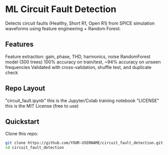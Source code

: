# ML Circuit Fault Detection

Detects circuit faults (Healthy, Short R1, Open R1) from SPICE simulation waveforms using feature engineering + Random Forest.

## Features
Feature extraction: gain, phase, THD, harmonics, noise
RandomForest model (300 trees)
100% accuracy on train/test, ~94% accuracy on unseen frequencies
Validated with cross-validation, shuffle test, and duplicate check

## Repo Layout
"circuit_fault.ipynb" this is the Jupyter/Colab training notebook
"LICENSE" this is the MIT License (free to use)

## Quickstart
Clone this repo:
```bash
git clone https://github.com/YOUR-USERNAME/circuit_fault_detection.git
cd circuit_fault_detection
